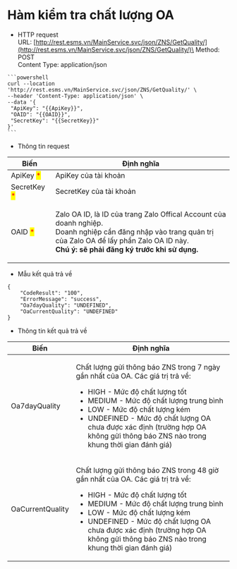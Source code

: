 # Hàm kiểm tra chất lượng OA

* HTTP request \
  URL: [http://rest.esms.vn/MainService.svc/json/ZNS/GetQuality/](http://rest.esms.vn/MainService.svc/json/ZNS/GetQuality/)\
  Method: POST \
  Content Type: application/json

````
```powershell
curl --location 'http://rest.esms.vn/MainService.svc/json/ZNS/GetQuality/' \
--header 'Content-Type: application/json' \
--data '{
 "ApiKey": "{{ApiKey}}",
 "OAID": "{{OAID}}",
 "SecretKey": "{{SecretKey}}"
}'
```
````

* Thông tin request

| Biến                                         | Định nghĩa                                                                                                                                                                                                                        |
| -------------------------------------------- | --------------------------------------------------------------------------------------------------------------------------------------------------------------------------------------------------------------------------------- |
| ApiKey <mark style="color:red;">\*</mark>    | ApiKey của tài khoản                                                                                                                                                                                                              |
| SecretKey <mark style="color:red;">\*</mark> | SecretKey của tài khoản                                                                                                                                                                                                           |
| OAID <mark style="color:red;">\*</mark>      | <p>Zalo OA ID, là ID của trang Zalo Offical Account của doanh nghiệp. <br>Doanh nghiệp cần đăng nhập vào trang quản trị của Zalo OA để lấy phần Zalo OA ID này.<br><strong>Chú ý: sẽ phải đăng ký trước khi sử dụng.</strong></p> |

* Mẫu kết quả trả về

```
{
    "CodeResult": "100",
    "ErrorMessage": "success",
    "Oa7dayQuality": "UNDEFINED",
    "OaCurrentQuality": "UNDEFINED"
}
```

* Thông tin kết quả trả về

| Biến             | Định nghĩa                                                                                                                                                                                                                                                                                                                                                          |
| ---------------- | ------------------------------------------------------------------------------------------------------------------------------------------------------------------------------------------------------------------------------------------------------------------------------------------------------------------------------------------------------------------- |
| Oa7dayQuality    | <p>Chất lượng gửi thông báo ZNS trong 7 ngày gần nhất của OA. Các giá trị trả về:</p><p></p><ul><li>HIGH - Mức độ chất lượng tốt</li><li>MEDIUM - Mức độ chất lượng trung bình</li><li>LOW - Mức độ chất lượng kém</li><li>UNDEFINED - Mức độ chất lượng OA chưa được xác định (trường hợp OA không gửi thông báo ZNS nào trong khung thời gian đánh giá)</li></ul> |
| OaCurrentQuality | <p>Chất lượng gửi thông báo ZNS trong 48 giờ gần nhất của OA. Các giá trị trả về:</p><ul><li>HIGH - Mức độ chất lượng tốt </li><li>MEDIUM - Mức độ chất lượng trung bình </li><li>LOW - Mức độ chất lượng kém </li><li>UNDEFINED - Mức độ chất lượng OA chưa được xác định (trường hợp OA không gửi thông báo ZNS nào trong khung thời gian đánh giá)</li></ul>     |

